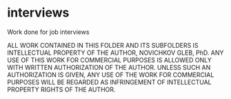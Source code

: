 # interviews
Work done for job interviews

ALL WORK CONTAINED IN THIS FOLDER AND ITS SUBFOLDERS IS INTELLECTUAL PROPERTY OF THE AUTHOR, NOVICHKOV GLEB, PhD.  ANY USE OF THIS WORK FOR COMMERCIAL PURPOSES IS ALLOWED ONLY WITH WRITTEN AUTHORIZATION OF THE AUTHOR. UNLESS SUCH AN AUTHORIZATION IS GIVEN, ANY USE OF THE WORK FOR COMMERCIAL PURPOSES WILL BE REGARDED AS INFRINGEMENT OF INTELLECTUAL PROPERTY RIGHTS OF THE AUTHOR.
